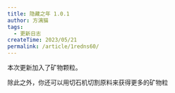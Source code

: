 ```yaml
---
title: 隐藏之年 1.0.1
author: 方漓猫
tags:
  - 更新日志
createTime: 2023/05/21
permalink: /article/1redns60/
---
```


本次更新加入了矿物颗粒。

<!-- more -->

除此之外，你还可以用切石机切割原料来获得更多的矿物粒
